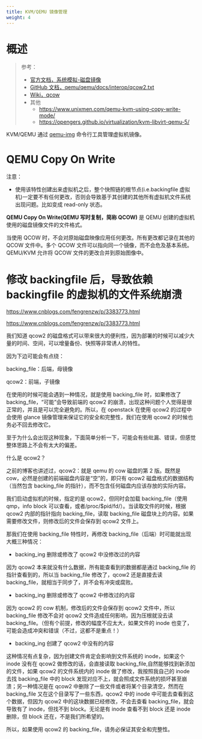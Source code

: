 ```yaml
---
title: KVM/QEMU 镜像管理
weight: 4
---
```


# 概述

> 参考：
>
> - [官方文档，系统模拟-磁盘镜像](https://qemu-project.gitlab.io/qemu/system/images.html)
> - [GitHub 文档，qemu/qemu/docs/interop/qcow2.txt](https://github.com/qemu/qemu/blob/master/docs/interop/qcow2.txt)
> - [Wiki，qcow](https://en.wikipedia.org/wiki/Qcow)
> - 其他
>   - <https://www.unixmen.com/qemu-kvm-using-copy-write-mode/>
>   - <https://opengers.github.io/virtualization/kvm-libvirt-qemu-5/>

KVM/QEMU 通过 [qemu-img](/docs/10.云原生/1.2.实现虚拟化的工具/KVM_QEMU/KVM_QEMU%20命令行工具/qemu-img.md) 命令行工具管理虚拟机镜像。

# QEMU Copy On Write

注意：

- 使用该特性创建出来虚拟机之后，整个快照链的根节点(i.e.backingfile 虚拟机)一定要不有任何更改，否则会导致基于其创建的其他所有虚拟机文件系统出现问题。比如变成 read-only 状态。

**QEMU Copy On Write(QEMU 写时复制，简称 QCOW)** 是 QEMU 创建的虚拟机使用的磁盘镜像文件的文件格式。

当使用 QCOW 时，不会对原始磁盘映像应用任何更改。所有更改都记录在其他的 QCOW 文件中。多个 QCOW 文件可以指向同一个镜像，而不会危及基本系统。QEMU/KVM 允许将 QCOW 文件的更改合并到原始图像中。

# 修改 backingfile 后，导致依赖 backingfile 的虚拟机的文件系统崩溃

https://www.cnblogs.com/fengrenzw/p/3383773.html

<https://www.cnblogs.com/fengrenzw/p/3383773.html>

我们知道 qcow2 的磁盘格式可以带来很大的便利性，因为部署的时候可以减少大量的时间、空间，可以增量备份、快照等非常诱人的特性。

因为下边可能会有点绕：

backing_file：后端，母镜像

qcow2：前端，子镜像

在使用的时候可能会遇到一种情况，就是使用 backing_file 时，如果修改了 backing_file，“可能”会导致前端的 qcow2 的崩溃，出现这种问题个人觉得是很正常的，并且是可以完全避免的。所以，在 openstack 在使用 qcow2 的过程中会使用 glance 镜像管理来保证它的安全和完整性，我们在使用 qcow2 的时候也务必不回去修改它。

至于为什么会出现这种现象，下面简单分析一下，可能会有些纰漏、错误，但感觉整体思路上不会有太大的偏差。

什么是 qcow2？

之前的博客也讲述过，qcow2：就是 qemu 的 cow 磁盘的第 2 版。既然是 cow，必然是创建的前端磁盘内容是“空”的，即只有 qcow2 磁盘格式的数据结构（当然包含 backing_file 的指针），而不包含任何磁盘内应该存放的实际内容。

我们启动虚拟机的时候，指定的是 qcow2，但同时会加载 backing_file（使用 qmp，info block 可以查看，或者/proc/$pid/fd/）。当读取文件的时候，根据 qcow2 内部的指针指向 backing_file，读取 backing_file 磁盘块上的内容。如果需要修改文件，则修改后的文件会保存到 qcow2 文件上。

那我们在使用 backing_file 特性时，再修改 backing_file（后端）时可能就出现大概三种情况：

- backing_ing 删除或修改了 qcow2 中没修改过的内容

因为 qcow2 本来就没有什么数据，所有能查看到的数据都是通过 backing_file 的指针查看到的，所以当 backing_file 修改了，qcow2 还是直接去读 backing_file，就相当于同步了，并不会有冲突或腐败。

- backing_ing 删除或修改了 qcow2 中修改过的内容

因为 qcow2 的 cow 机制，修改后的文件会保存到 qcow2 文件中，所以 backing_file 修改不会对 qcow2 文件造成任何影响，因为压根就没去读 backing_file。（但有个前提，修改的幅度不应太大，如果文件的 inode 也变了，可能会造成冲突和错误（不过，这都不是重点！）

- backing_ing 创建了 qcow2 中没有的内容

这种情况有点复杂，因为创建文件肯定会影响到文件系统的 inode，如果这个 inode 没有在 qcow2 做修改的话，会直接读取 backing_file,自然能够找到新添加的文件，如果 qcow2 的文件系统内的 inode 做了修改，我按照我自己的 inode 去找 backing_file 中的 block 发现对应不上，就会照成文件系统的损坏甚至崩溃；另一种情况是在 qcow2 中删除了一些文件或者将某个目录清空，然而在 backing_file 又在这个目录写了一些东西，qcow2 中的 inode 中可能去查看到这个数据，但因为 qcow2 中的这块数据已经修改，不会去查看 backing_file，就会导致有了 inode，但找不到 block。无论是有 inode 查看不到 block 还是 inode 删除，但 block 还在，不是我们所希望的。

所以，如果使用 qcow2 的 backing_file，请务必保证其安全和完整性。
